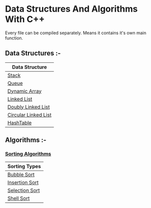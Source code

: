 
# Data Structures And Algorithms With C++

Every file can be compiled separately.
Means it contains it's own main function.

## Data Structures :-

| Data Structure                                                    |
| ----------------------------------------------------------------- |
| [Stack](https://github.com/ViplavRaja-GIT/Data-Structures-And-Algorithms-With-CPP/blob/main/Data-Structures/Stack/Stack.cpp) |
| [Queue](https://github.com/ViplavRaja-GIT/Data-Structures-And-Algorithms-With-CPP/blob/main/Data-Structures/Queue/Queue.cpp) |
| [Dynamic Array](https://github.com/ViplavRaja-GIT/Data-Structures-And-Algorithms-With-CPP/blob/main/Data-Structures/DynamicArray/DynamicArray.cpp) |
| [Linked List](https://github.com/ViplavRaja-GIT/Data-Structures-And-Algorithms-With-CPP/blob/main/Data-Structures/LinkedList) |
| [Doubly Linked List](https://github.com/ViplavRaja-GIT/Data-Structures-And-Algorithms-With-CPP/blob/main/Data-Structures/DoublyLinkedList/DoublyLinkedList.cpp) |
| [Circular Linked List](https://github.com/ViplavRaja-GIT/Data-Structures-And-Algorithms-With-CPP/blob/main/Data-Structures/CircularLinkedList/CircularLinkedList.cpp) |
| [HashTable](https://github.com/ViplavRaja-GIT/Data-Structures-And-Algorithms-With-CPP/blob/main/Data-Structures/HashTable) |

## Algorithms :-
### [Sorting Algorithms](https://github.com/ViplavRaja-GIT/Data-Structures-And-Algorithms-With-CPP/blob/main/Algorithms/Sorting-Algorithms)
| Sorting Types                                 |
| --------------------------------------------- |
| [Bubble Sort](https://github.com/ViplavRaja-GIT/Data-Structures-And-Algorithms-With-CPP/blob/main/Algorithms/Sorting-Algorithms/BubbleSort.cpp) |
| [Insertion Sort](https://github.com/ViplavRaja-GIT/Data-Structures-And-Algorithms-With-CPP/blob/main/Algorithms/Sorting-Algorithms/InsertionSort.cpp) |
| [Selection Sort](https://github.com/ViplavRaja-GIT/Data-Structures-And-Algorithms-With-CPP/blob/main/Algorithms/Sorting-Algorithms/SelectionSort.cpp) |
| [Shell Sort](https://github.com/ViplavRaja-GIT/Data-Structures-And-Algorithms-With-CPP/blob/main/Algorithms/Sorting-Algorithms/ShellSort.cpp) |
